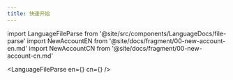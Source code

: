 ```yaml
---
title: 快速开始
---
```


import LanguageFileParse from '@site/src/components/LanguageDocs/file-parse'
import NewAccountEN from '@site/docs/fragment/00-new-account-en.md'
import NewAccountCN from '@site/docs/fragment/00-new-account-cn.md'

<LanguageFileParse
en={<NewAccountEN />}
cn={<NewAccountCN />}
/>